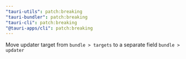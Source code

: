 ```yaml
---
"tauri-utils": patch:breaking
"tauri-bundler": patch:breaking
"tauri-cli": patch:breaking
"@tauri-apps/cli": patch:breaking
---
```


Move updater target from `bundle > targets` to a separate field `bundle > updater`
